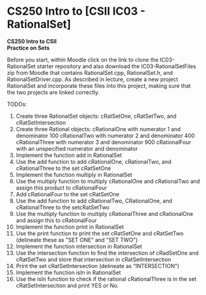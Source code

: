 # CS250 Intro to [CSII IC03 - RationalSet]

**CS250 Intro to CSII\
Practice on Sets**

Before you start, within Moodle click on the link to clone the IC03-RationalSet starter repository and also download the IC03-RationalSetFiles zip from Moodle that contains RationalSet.cpp, RationalSet.h, and RationalSetDriver.cpp.  As described in lecture, create a new project RationalSet and incorporate these files into this project, making sure that the two projects are linked correctly.  

TODOs:
1. Create three RationalSet objects: cRatSetOne, cRatSetTwo, and cRatSetIntersection
2. Create three Rational objects: cRationalOne with numerator 1 and denominator 100
				         cRationalTwo with numerator 2 and denominator 400
				         cRationalThree with numerator 3 and denominator 900
				         cRationalFour with an unspecified numerator and denominator
3. Implement the function add in RationalSet
4. Use the add function to add cRationalOne, cRationalTwo, and cRationalThree to the set cRatSetOne
5. Implement the function multiply  in RationalSet
6. Use the multiply function to multiply cRationalOne and cRationalTwo and assign this product to cRationalFour
7. Add cRationalFour to the set cRatSetOne
8. Use the add function to add cRationalTwo, CRationalOne, and cRationalThree to the setcRatSetTwo
9. Use the multiply function to multiply cRationalThree and cRationalOne and assign this to cRationalFour
10. Implement the function print in RationalSet
11. Use the print function to print the set cRatSetOne and cRatSetTwo (delineate these as "SET ONE" and "SET TWO")
12. Implement the function intersection in RationalSet
13. Use the intersection function to find the intersection of cRadSetOne and cRatSetTwo and store that intersection in cRatSetIntersection
14. Print the set cRatSetIntersection (delineate as “INTERSECTION”) 
15. Implement the function isIn in RationalSet
16. Use the isIn function to check if the rational cRationalThree is in the set  cRatSetIntersection and print YES or No.  
